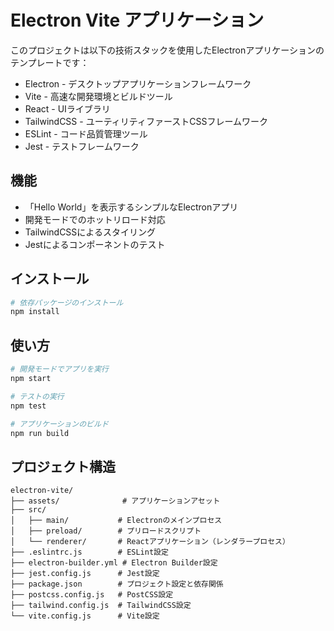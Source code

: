 # Electron Vite アプリケーション

このプロジェクトは以下の技術スタックを使用したElectronアプリケーションのテンプレートです：

- Electron - デスクトップアプリケーションフレームワーク
- Vite - 高速な開発環境とビルドツール
- React - UIライブラリ
- TailwindCSS - ユーティリティファーストCSSフレームワーク
- ESLint - コード品質管理ツール
- Jest - テストフレームワーク

## 機能

- 「Hello World」を表示するシンプルなElectronアプリ
- 開発モードでのホットリロード対応
- TailwindCSSによるスタイリング
- Jestによるコンポーネントのテスト

## インストール

```bash
# 依存パッケージのインストール
npm install
```

## 使い方

```bash
# 開発モードでアプリを実行
npm start

# テストの実行
npm test

# アプリケーションのビルド
npm run build
```

## プロジェクト構造

```
electron-vite/
├── assets/              # アプリケーションアセット
├── src/
│   ├── main/           # Electronのメインプロセス
│   ├── preload/        # プリロードスクリプト
│   └── renderer/       # Reactアプリケーション（レンダラープロセス）
├── .eslintrc.js        # ESLint設定
├── electron-builder.yml # Electron Builder設定
├── jest.config.js      # Jest設定
├── package.json        # プロジェクト設定と依存関係
├── postcss.config.js   # PostCSS設定
├── tailwind.config.js  # TailwindCSS設定
└── vite.config.js      # Vite設定
